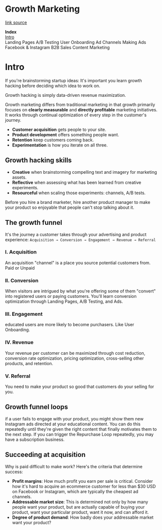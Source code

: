 # Growth Marketing
[link source](https://www.julian.com/guide/growth/intro)  

**Index**  
[Intro](#intro)  
Landing Pages
A/B Testing
User Onboarding
Ad Channels
Making Ads
Facebook & Instagram
B2B Sales
Content Marketing

# Intro
If you're brainstorming startup ideas: It's important you learn growth hacking before deciding which idea to work on.

Growth hacking is simply data-driven revenue maximization.

Growth marketing differs from traditional marketing in that growth primarily focuses on **clearly measurable** and **directly profitable** marketing initiatives.
It works through continual optimization of every step in the customer's journey.
- **Customer acquisition** gets people to your site.
- **Product development** offers something people want.
- **Retention** keep customers coming back.
- **Experimentation** is how you iterate on all three.

## Growth hacking skills
- **Creative** when brainstorming compelling text and imagery for marketing assets.
- **Reflective** when assessing what has been learned from creative experiments.
- **Resourceful** when scaling those experiments: channels, A/B tests.

Before you hire a brand marketer, hire another product manager to make your product so enjoyable that people can't stop talking about it.

## The growth funnel
It's the journey a customer takes through your advertising and product experience: `Acquisition → Conversion → Engagement → Revenue → Referral`

### I. Acquisition
An acquisition "channel" is a place you source potential customers from. Paid or Unpaid

### II. Conversion
When visitors are intrigued by what you're offering some of them "convert" into registered users or paying customers.
You'll learn conversion optimization through Landing Pages, A/B Testing, and Ads.

### III. Engagement
educated users are more likely to become purchasers. Like User Onboarding.

### IV. Revenue
Your revenue per customer can be maximized through cost reduction, conversion rate optimization, pricing optimization, cross-selling other products, and retention.

### V. Referral
You need to make your product so good that customers do your selling for you.

## Growth funnel loops
if a user fails to engage with your product, you might show them new Instagram ads directed at your educational content. You can do this repeatedly until they're given the right content that finally motivates them to the next step.
If you can trigger the Repurchase Loop repeatedly, you may have a subscription business.

## Succeeding at acquisition
Why is paid difficult to make work? Here's the criteria that determine success:
- **Profit margins**: How much profit you earn per sale is critical. Consider how it's hard to acquire an ecommerce customer for less than $30 USD on Facebook or Instagram, which are typically the cheapest ad channels.
- **Addressable market size**: This is determined not only by how many people want your product, but are actually capable of buying your product, want your particular product, want it now, and can afford it.
- **Degree of product demand**: How badly does your addressable market want your product?
